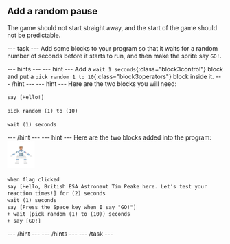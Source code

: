 ## Add a random pause

The game should not start straight away, and the start of the game should not be predictable.

--- task ---
Add some blocks to your program so that it waits for a random number of seconds before it starts to run, and then make the sprite say `GO!`.

--- hints --- --- hint ---
Add a `wait 1 seconds`{:class="block3control"} block and put a `pick random 1 to 10`{:class="block3operators"} block inside it.
--- /hint --- --- hint ---
Here are the two blocks you will need:

```blocks3
say [Hello!]

pick random (1) to (10)

wait (1) seconds
```
--- /hint --- --- hint ---
Here are the two blocks added into the program:
![astronaut sprite](images/astro-sprite.png)
```blocks3
when flag clicked
say [Hello, British ESA Astronaut Tim Peake here. Let's test your reaction times!] for (2) seconds
wait (1) seconds
say [Press the Space key when I say "GO!"]
+ wait (pick random (1) to (10)) seconds
+ say [GO!]
```
--- /hint --- --- /hints ---
--- /task ---


